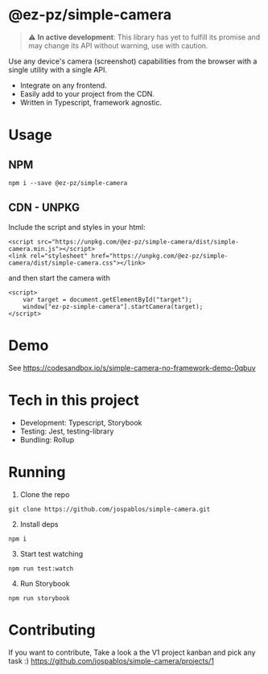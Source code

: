 # @ez-pz/simple-camera

> :warning:  **In active development**: This library has yet to fulfill its promise and may change its API without warning, use with caution.

Use any device's camera (screenshot) capabilities from the browser with a single utility with a single API.

- Integrate on any frontend.
- Easily add to your project from the CDN.
- Written in Typescript, framework agnostic.

# Usage

## NPM

```
npm i --save @ez-pz/simple-camera
```

## CDN - UNPKG

Include the script and styles in your html:

```
<script src="https://unpkg.com/@ez-pz/simple-camera/dist/simple-camera.min.js"></script>
<link rel="stylesheet" href="https://unpkg.com/@ez-pz/simple-camera/dist/simple-camera.css"></link>
```

and then start the camera with

```
<script>
    var target = document.getElementById("target");
    window["ez-pz-simple-camera"].startCamera(target);
</script>
```

# Demo

See https://codesandbox.io/s/simple-camera-no-framework-demo-0qbuv

# Tech in this project

- Development: Typescript, Storybook
- Testing: Jest, testing-library
- Bundling: Rollup

# Running

1. Clone the repo

```
git clone https://github.com/jospablos/simple-camera.git
```

2. Install deps

```
npm i
```

3. Start test watching

```
npm run test:watch
```

4. Run Storybook

```
npm run storybook
```

# Contributing

If you want to contribute, Take a look a the V1 project kanban and pick any task :) https://github.com/jospablos/simple-camera/projects/1
